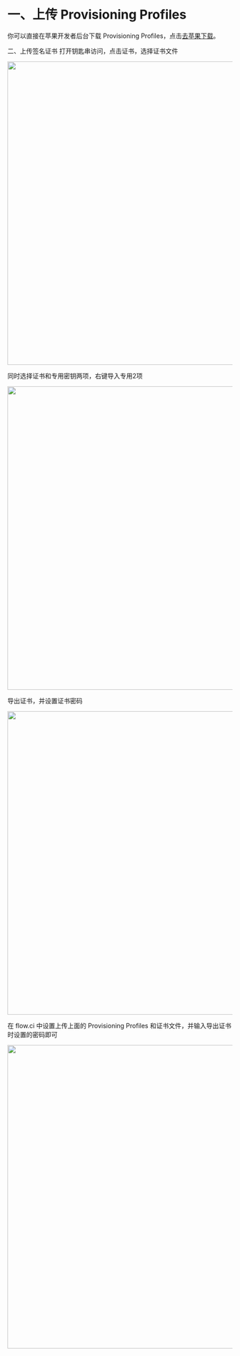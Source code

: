 # 一、上传 Provisioning Profiles

你可以直接在苹果开发者后台下载 Provisioning Profiles，点击[去苹果下载](https://developer.apple.com/account/ios/profile/profileList.action)。


二、上传签名证书
打开钥匙串访问，点击证书，选择证书文件

<img src="https://dn-shimo-image.qbox.me/wpME1XEV120bvt88/image.png!thumbnail" width=680>

同时选择证书和专用密钥两项，右键导入专用2项

<img src="https://dn-shimo-image.qbox.me/Tu06O2H8Uu4alWhL/image.png!thumbnail" width=680>

导出证书，并设置证书密码

<img src="https://dn-shimo-image.qbox.me/GUKq1hpuUwYKt8RU/image.png!thumbnail" width=680>

在 flow.ci 中设置上传上面的 Provisioning Profiles 和证书文件，并输入导出证书时设置的密码即可 

<img src="https://dn-shimo-image.qbox.me/RT0gCCiBhGIMXr1k/image.png!thumbnail" width=680>

